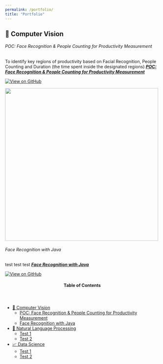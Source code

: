 ```yaml
---
permalink: /portfolio/
title: "Portfolio"
---
```


## 🤖 Computer Vision
###### POC: Face Recognition & People Counting for Productivity Measurement

To identify key regions of productivity based on Facial Recognition, People Counting and Duration (the time spent inside the designated regions) [***POC: Face Recognition & People Counting for Productivity Measurement***](https://github.com/sulaihasubi/Person-Detection-and-Counting)

[![View on GitHub](https://img.shields.io/badge/GitHub-View_on_GitHub-blue?logo=GitHub)](https://github.com/sulaihasubi/Person-Detection-and-Counting)

<p> <img src="https://sulaihasubi.github.io/assets/output/enter-non-productive.mp4" width="500" class="align-center"> </p>

###### Face Recognition with Java

test test test [***Face Recognition with Java***](https://github.com/sulaihasubi/Person-Detection-and-Counting)

[![View on GitHub](https://img.shields.io/badge/GitHub-View_on_GitHub-blue?logo=GitHub)](https://github.com/sulaihasubi/Person-Detection-and-Counting)

<!-- This is for Sidebar Menu on the Rigth Side -->
<aside class="sidebar__right ">
            <nav class="toc">
              <header><h4 class="nav__title"><i class="fas fa-bookmark"></i> Table of Contents</h4></header>
              <ul class="toc__menu">
  <li class=""><a href="#-computer-vision">🤖 Computer Vision</a>
    <ul>
      <li class=""><a href="#poc-face-recognition--people-counting-for-productivity-measurement">POC: Face Recognition & People Counting for Productivity Measurement</a></li>
      <li class=""><a href="">Face Recognition with Java</a></li>
    </ul>
  </li>
  <li class=""><a href="#-education">📖 Natural Language Processing</a>
    <ul>
      <li class=""><a href="">Test 1</a></li>
      <li class=""><a href="">Test 2</a></li>
    </ul>
  </li>
  <li class=""><a href="#-data-science">📈 Data Science</a>
    <ul>
      <li class=""><a href="">Test 1</a></li>
      <li class=""><a href="">Test 2</a></li>
    </ul>
  </li>
</ul>